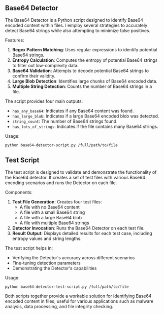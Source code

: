 ## Base64 Detector

The Base64 Detector is a Python script designed to identify Base64 encoded content within files. I employ several strategies to accurately detect Base64 strings while also attempting to minimize false positives.

Features:
1. **Regex Pattern Matching**: Uses regular expressions to identify potential Base64 strings.
2. **Entropy Calculation**: Computes the entropy of potential Base64 strings to filter out low-complexity data.
3. **Base64 Validation**: Attempts to decode potential Base64 strings to confirm their validity.
4. **Large Blob Detection**: Identifies large chunks of Base64 encoded data.
5. **Multiple String Detection**: Counts the number of Base64 strings in a file.

The script provides four main outputs:
- `has_any_base64`: Indicates if any Base64 content was found.
- `has_large_blob`: Indicates if a large Base64 encoded blob was detected.
- `string_count`: The number of Base64 strings found.
- `has_lots_of_strings`: Indicates if the file contains many Base64 strings.

Usage:
```
python base64-detector-script.py /full/path/to/file
```

## Test Script

The test script is designed to validate and demonstrate the functionality of the Base64 detector. It creates a set of test files with various Base64 encoding scenarios and runs the Detector on each file.

Components:
1. **Test File Generation**: Creates four test files:
   - A file with no Base64 content
   - A file with a small Base64 string
   - A file with a large Base64 blob
   - A file with multiple Base64 strings
2. **Detector Invocation**: Runs the Base64 Detector on each test file.
3. **Result Output**: Displays detailed results for each test case, including entropy values and string lengths.

The test script helps in:
- Verifying the Detector's accuracy across different scenarios
- Fine-tuning detection parameters
- Demonstrating the Detector's capabilities

Usage:
```
python base64-detector-test-script.py /full/path/to/file
```

Both scripts together provide a workable solution for identifying Base64 encoded content in files, useful for various applications such as malware analysis, data processing, and file integrity checking.
